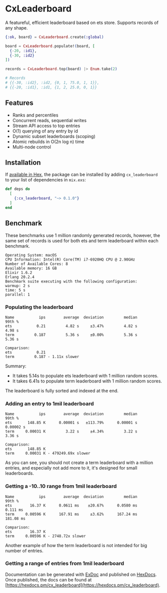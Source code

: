 # CxLeaderboard

A featureful, efficient leaderboard based on ets store. Supports records of any shape.

```elixir
{:ok, board} = CxLeaderboard.create(:global)

board = CxLeaderboard.populate!(board, [
  {-20, :id1},
  {-30, :id2}
])

records = CxLeaderboard.top(board) |> Enum.take(2)

# Records
# {{-30, :id2}, :id2, {0, 1, 75.0, 1, 1}},
# {{-20, :id1}, :id1, {1, 2, 25.0, 0, 1}}
```

## Features

* Ranks and percentiles
* Concurrent reads, sequential writes
* Stream API access to top entries
* O(1) querying of any entry by id
* Dynamic subset leaderboards (scoping)
* Atomic rebuilds in O(2n log n) time
* Multi-node control

## Installation

If [available in Hex](https://hex.pm/docs/publish), the package can be installed
by adding `cx_leaderboard` to your list of dependencies in `mix.exs`:

```elixir
def deps do
  [
    {:cx_leaderboard, "~> 0.1.0"}
  ]
end
```

## Benchmark

These benchmarks use 1 million randomly generated records, however, the same set of records is used for both ets and term leaderboard within each benchmark.

```
Operating System: macOS
CPU Information: Intel(R) Core(TM) i7-6920HQ CPU @ 2.90GHz
Number of Available Cores: 8
Available memory: 16 GB
Elixir 1.6.2
Erlang 20.2.4
Benchmark suite executing with the following configuration:
warmup: 2 s
time: 5 s
parallel: 1
```

### Populating the leaderboard

```
Name           ips        average  deviation         median         99th %
ets           0.21         4.82 s     ±3.47%         4.82 s         4.98 s
term         0.187         5.36 s     ±0.00%         5.36 s         5.36 s

Comparison:
ets           0.21
term         0.187 - 1.11x slower
```

Summary:

  - It takes 5.14s to populate ets leaderboard with 1 million random scores.
  - It takes 6.41s to populate term leaderboard with 1 million random scores.

The leaderboard is fully sorted and indexed at the end.

### Adding an entry to 1mil leaderboard

```
Name           ips        average  deviation         median         99th %
ets       148.85 K      0.00001 s   ±113.79%      0.00001 s      0.00002 s
term     0.00031 K         3.22 s     ±4.34%         3.22 s         3.36 s

Comparison:
ets       148.85 K
term     0.00031 K - 479249.69x slower
```

As you can see, you should not create a term leaderboard with a million entries, and especially not add more to it, it's designed for small leaderboards.

### Getting a -10..10 range from 1mil leaderboard

```
Name           ips        average  deviation         median         99th %
ets        16.37 K      0.0611 ms    ±20.67%      0.0580 ms       0.111 ms
term     0.00596 K      167.91 ms     ±3.62%      167.24 ms      181.08 ms

Comparison:
ets        16.37 K
term     0.00596 K - 2748.72x slower
```

Another example of how the term leaderboard is not intended for big number of entries.

### Getting a range of entries from 1mil leaderboard

Documentation can be generated with [ExDoc](https://github.com/elixir-lang/ex_doc)
and published on [HexDocs](https://hexdocs.pm). Once published, the docs can
be found at [https://hexdocs.pm/cx_leaderboard](https://hexdocs.pm/cx_leaderboard).
